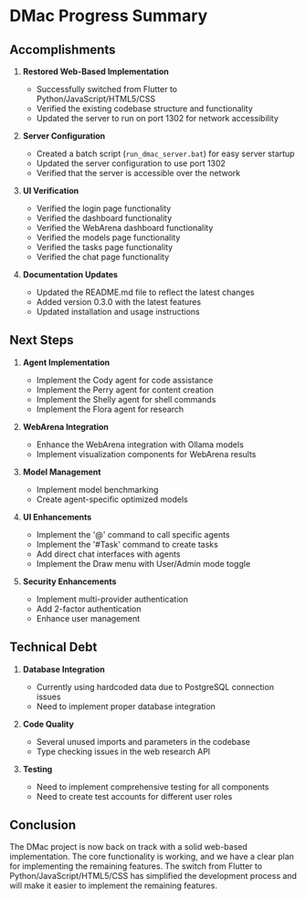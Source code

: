 # DMac Progress Summary

## Accomplishments

1. **Restored Web-Based Implementation**
   - Successfully switched from Flutter to Python/JavaScript/HTML5/CSS
   - Verified the existing codebase structure and functionality
   - Updated the server to run on port 1302 for network accessibility

2. **Server Configuration**
   - Created a batch script (`run_dmac_server.bat`) for easy server startup
   - Updated the server configuration to use port 1302
   - Verified that the server is accessible over the network

3. **UI Verification**
   - Verified the login page functionality
   - Verified the dashboard functionality
   - Verified the WebArena dashboard functionality
   - Verified the models page functionality
   - Verified the tasks page functionality
   - Verified the chat page functionality

4. **Documentation Updates**
   - Updated the README.md file to reflect the latest changes
   - Added version 0.3.0 with the latest features
   - Updated installation and usage instructions

## Next Steps

1. **Agent Implementation**
   - Implement the Cody agent for code assistance
   - Implement the Perry agent for content creation
   - Implement the Shelly agent for shell commands
   - Implement the Flora agent for research

2. **WebArena Integration**
   - Enhance the WebArena integration with Ollama models
   - Implement visualization components for WebArena results

3. **Model Management**
   - Implement model benchmarking
   - Create agent-specific optimized models

4. **UI Enhancements**
   - Implement the '@' command to call specific agents
   - Implement the '#Task' command to create tasks
   - Add direct chat interfaces with agents
   - Implement the Draw menu with User/Admin mode toggle

5. **Security Enhancements**
   - Implement multi-provider authentication
   - Add 2-factor authentication
   - Enhance user management

## Technical Debt

1. **Database Integration**
   - Currently using hardcoded data due to PostgreSQL connection issues
   - Need to implement proper database integration

2. **Code Quality**
   - Several unused imports and parameters in the codebase
   - Type checking issues in the web research API

3. **Testing**
   - Need to implement comprehensive testing for all components
   - Need to create test accounts for different user roles

## Conclusion

The DMac project is now back on track with a solid web-based implementation. The core functionality is working, and we have a clear plan for implementing the remaining features. The switch from Flutter to Python/JavaScript/HTML5/CSS has simplified the development process and will make it easier to implement the remaining features.

